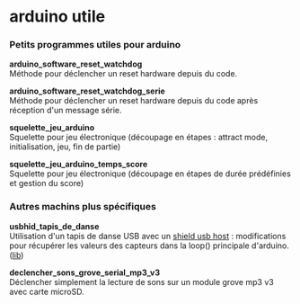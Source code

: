 # arduino utile

### Petits programmes utiles pour arduino

**arduino_software_reset_watchdog**  
Méthode pour déclencher un reset hardware depuis du code.

**arduino_software_reset_watchdog_serie**  
Méthode pour déclencher un reset hardware depuis du code après réception d'un message série.

**squelette_jeu_arduino**  
Squelette pour jeu électronique (découpage en étapes : attract mode, initialisation, jeu, fin de partie)

**squelette_jeu_arduino_temps_score**  
Squelette pour jeu électronique (découpage en étapes de durée prédéfinies et gestion du score)


### Autres machins plus spécifiques

**usbhid_tapis_de_danse**  
Utilisation d'un tapis de danse USB avec un [shield usb host](https://www.arduino.cc/en/Main/ArduinoUSBHostShield&lang=) : modifications pour récupérer les valeurs des capteurs dans la loop() principale d'arduino. ([lib](https://github.com/felis/USB_Host_Shield_2.0))

**declencher_sons_grove_serial_mp3_v3**  
Déclencher simplement la lecture de sons sur un module grove mp3 v3 avec carte microSD.
